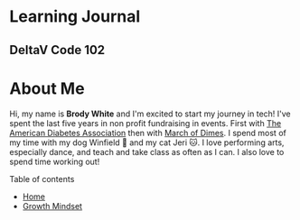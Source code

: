 # Learning Journal

## DeltaV Code 102

# About Me

Hi, my name is **Brody White** and I'm excited to start my journey in tech! I've spent the last five years in non profit fundraising in events. First with [The American Diabetes Association](/diabetes.org) then with [March of Dimes](/marchofdimes.org). I spend most of my time with my dog Winfield :dog: and my cat Jeri :cat:. I love performing arts, especially dance, and teach and take class as often as I can. I also love to spend time working out!

 
 Table of contents
 - [Home](/MarkdownExamples.md)
 - [Growth Mindset](/MarkdownExamples.md)
 
